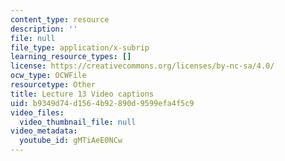 ```yaml
---
content_type: resource
description: ''
file: null
file_type: application/x-subrip
learning_resource_types: []
license: https://creativecommons.org/licenses/by-nc-sa/4.0/
ocw_type: OCWFile
resourcetype: Other
title: Lecture 13 Video captions
uid: b9349d74-d156-4b92-890d-9599efa4f5c9
video_files:
  video_thumbnail_file: null
video_metadata:
  youtube_id: gMTiAeE0NCw
---
```

